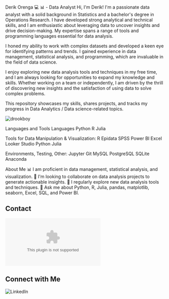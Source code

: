 Derik Orenga 💻 📊 - Data Analyst
Hi, I'm Derik! I'm a passionate data analyst with a solid background in Statistics and a bachelor's degree in Operations Research. I have developed strong analytical and technical skills, and I am enthusiastic about leveraging data to uncover insights and drive decision-making. My expertise spans a range of tools and programming languages essential for data analysis.

I honed my ability to work with complex datasets and developed a keen eye for identifying patterns and trends. I gained experience in data management, statistical analysis, and programming, which are invaluable in the field of data science.

I enjoy exploring new data analysis tools and techniques in my free time, and I am always looking for opportunities to expand my knowledge and skills. Whether working on a team or independently, I am driven by the thrill of discovering new insights and the satisfaction of using data to solve complex problems.

This repository showcases my skills, shares projects, and tracks my progress in Data Analytics / Data science-related topics.

<p align="left"> <img src="https://komarev.com/ghpvc/?username=drookboy&label=Profile%20views&color=0e75b6&style=flat" alt="drookboy" /> </p>

Languages and Tools
Languages
Python
R
Julia

Tools for Data Manipulation & Visualization:
R
Epidata
SPSS
Power BI
Excel
Looker Studio
Python
Julia

Environments, Testing, Other:
Jupyter
Git
MySQL
PostgreSQL
SQLite
Anaconda

About Me
📊 I am proficient in data management, statistical analysis, and visualization.
🤝 I'm looking to collaborate on data analysis projects to generate actionable insights.
📝 I regularly explore new data analysis tools and techniques.
💬 Ask me about Python, R, Julia, pandas, matplotlib, seaborn, Excel, SQL, and Power BI.

## Contact
![Email](mailto:orengaderik@gmail.com)

## Connect with Me
![LinkedIn](https://www.linkedin.com/in/orenga-derik-b330a41b5?)






